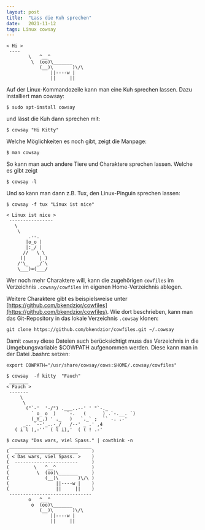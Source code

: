 ```yaml
---
layout: post
title:  "Lass die Kuh sprechen"
date:   2021-11-12 
tags: Linux cowsay
---
```



```
< Hi >
 ----
        \   ^__^
         \  (oo)\_______
            (__)\       )\/\
                ||----w |
                ||     ||
```

Auf der Linux-Kommandozeile kann man eine Kuh sprechen lassen. Dazu installiert man cowsay:

```
$ sudo apt-install cowsay
```

und lässt die Kuh dann sprechen mit:

```
$ cowsay "Hi Kitty"
```

Welche Möglichkeiten es noch gibt, zeigt die Manpage:
```
$ man cowsay
```

So kann man auch andere Tiere und Charaktere sprechen lassen. Welche es gibt zeigt 

```
$ cowsay -l
```

Und so kann man dann z.B. Tux, den Linux-Pinguin sprechen lassen:

```
$ cowsay -f tux "Linux ist nice"

< Linux ist nice >
 ----------------
   \
    \
        .--.
       |o_o |
       |:_/ |
      //   \ \
     (|     | )
    /'\_   _/`\
    \___)=(___/
```

Wer noch mehr Charaktere will, kann die zugehörigen `cowfiles` im Verzeichnis `.cowsay/cowfiles` im eigenen Home-Verzeichnis ablegen. 

Weitere Charaktere gibt es beispielsweise unter [https://github.com/bkendzior/cowfiles](https://github.com/bkendzior/cowfiles). Wie dort beschrieben, kann man das Git-Repository in das lokale Verzeichnis `.cowsay` klonen:
```
git clone https://github.com/bkendzior/cowfiles.git ~/.cowsay
```
Damit `cowsay` diese Dateien auch berücksichtigt muss das Verzeichnis in die Umgebungsvariable $COWPATH aufgenommen werden. Diese kann man in der Datei .bashrc setzen:
```
export COWPATH="/usr/share/cowsay/cows:$HOME/.cowsay/cowfiles"
```

```
$ cowsay  -f kitty  "Fauch"
 _______
< Fauch >
 -------
     \
      \
       ("`-'  '-/") .___..--' ' "`-._
         ` o_ o  )    `-.   (      ) .`-.__. `)
         (_Y_.) ' ._   )   `._` ;  `` -. .-'
      _.. `--'_..-_/   /--' _ .' ,4
   ( i l ),-''  ( l i),'  ( ( ! .-'   
```
```
$ cowsay "Das wars, viel Spass." | cowthink -n
 ______________________________
(  _______________________     )
( < Das wars, viel Spass. >    )
(  -----------------------     )
(         \   ^__^             )
(          \  (oo)\_______     )
(             (__)\       )\/\ )
(                 ||----w |    )
(                 ||     ||    )
 ------------------------------
        o   ^__^
         o  (oo)\_______
            (__)\       )\/\
                ||----w |
                ||     ||

```